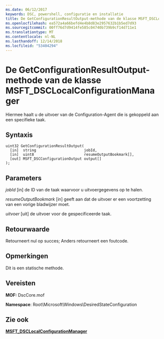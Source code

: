 ```yaml
---
ms.date: 06/12/2017
keywords: DSC, powershell, configuratie en installatie
title: De GetConfigurationResultOutput-methode van de klasse MSFT_DSCLocalConfigurationManager
ms.openlocfilehash: ea572a4a66befd4e4b8d83e2957632b1b5ed7d93
ms.sourcegitcommit: 00ff76d7d9414fe585c04740b739b9cf14d711e1
ms.translationtype: MT
ms.contentlocale: nl-NL
ms.lasthandoff: 12/14/2018
ms.locfileid: "53404294"
---
```

# <a name="getconfigurationresultoutput-method-of-the-msftdsclocalconfigurationmanager-class"></a>De GetConfigurationResultOutput-methode van de klasse MSFT_DSCLocalConfigurationManager

Hiermee haalt u de uitvoer van de Configuration-Agent die is gekoppeld aan een specifieke taak.

## <a name="syntax"></a>Syntaxis

```mof
uint32 GetConfigurationResultOutput(
  [in]  string                      jobId,
  [in]  uint8                       resumeOutputBookmark[],
  [out] MSFT_DSCConfigurationOutput output[]
);
```

## <a name="parameters"></a>Parameters

*jobId* \[in\] de ID van de taak waarvoor u uitvoergegevens op te halen.

*resumeOutputBookmark* \[in\] geeft aan dat de uitvoer er een voortzetting van een vorige bladwijzer moet.

*uitvoer* \[uit\] de uitvoer voor de gespecificeerde taak.

## <a name="return-value"></a>Retourwaarde

Retourneert nul op succes; Anders retourneert een foutcode.

## <a name="remarks"></a>Opmerkingen

Dit is een statische methode.

## <a name="requirements"></a>Vereisten

**MOF:** DscCore.mof

**Namespace**: Root\Microsoft\Windows\DesiredStateConfiguration

## <a name="see-also"></a>Zie ook

[**MSFT_DSCLocalConfigurationManager**](msft-dsclocalconfigurationmanager.md)